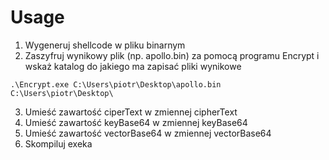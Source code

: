 # Usage
1. Wygeneruj shellcode w pliku binarnym
2. Zaszyfruj wynikowy plik (np. apollo.bin) za pomocą programu Encrypt i wskaż katalog do jakiego ma zapisać pliki wynikowe
```
.\Encrypt.exe C:\Users\piotr\Desktop\apollo.bin C:\Users\piotr\Desktop\
```
3. Umieść zawartość ciperText w zmiennej cipherText
4. Umieść zawartość keyBase64 w zmiennej keyBase64
5. Umieść zawartość vectorBase64 w zmiennej vectorBase64
6. Skompiluj exeka
